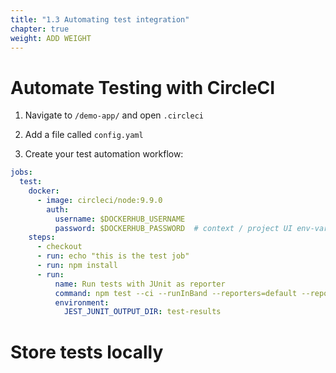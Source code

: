 ```yaml
---
title: "1.3 Automating test integration"
chapter: true
weight: ADD WEIGHT
---
```


# Automate Testing with CircleCI

1. Navigate to `/demo-app/` and open `.circleci`

2. Add a file called `config.yaml`

3. Create your test automation workflow:

```YAML
jobs:
  test:
    docker:
      - image: circleci/node:9.9.0
        auth:
          username: $DOCKERHUB_USERNAME
          password: $DOCKERHUB_PASSWORD  # context / project UI env-var reference
    steps:
      - checkout
      - run: echo "this is the test job"
      - run: npm install
      - run:
          name: Run tests with JUnit as reporter
          command: npm test --ci --runInBand --reporters=default --reporters=jest-junit
          environment:
            JEST_JUNIT_OUTPUT_DIR: test-results
```

# Store tests locally



